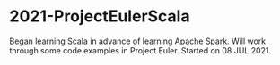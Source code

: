 # 2021-ProjectEulerScala
 Began learning Scala in advance of learning Apache Spark. Will work through some code examples in Project Euler. Started on 08 JUL 2021.
